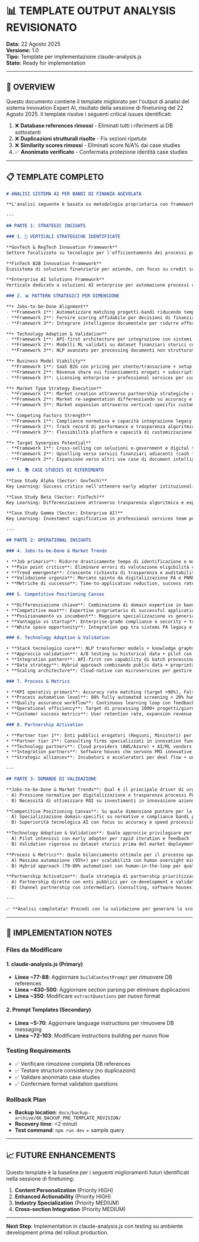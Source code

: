 # 📊 TEMPLATE OUTPUT ANALYSIS REVISIONATO
**Data:** 22 Agosto 2025  
**Versione:** 1.0  
**Tipo:** Template per implementazione claude-analysis.js  
**Stato:** Ready for implementation  

---

## 🎯 OVERVIEW

Questo documento contiene il template migliorato per l'output di analisi del sistema Innovation Expert AI, risultato della sessione di finetuning del 22 Agosto 2025. Il template risolve i seguenti critical issues identificati:

1. ❌ **Database references rimossi** - Eliminati tutti i riferimenti ai DB sottostanti
2. ❌ **Duplicazioni strutturali risolte** - Fix sezioni ripetute 
3. ❌ **Similarity scores rimossi** - Eliminati score N/A% dai case studies
4. ✅ **Anonimato verificato** - Confermata protezione identità case studies

---

## 📋 TEMPLATE COMPLETO

```markdown
# ANALISI SISTEMA AI PER BANDI DI FINANZA AGEVOLATA

**L'analisi seguente è basata su metodologia proprietaria con framework di valutazione consolidati e best practices del settore.**

---

## PARTE 1: STRATEGIC INSIGHTS

### 1. 🎯 VERTICALI STRATEGICHE IDENTIFICATE

**GovTech & RegTech Innovation Framework**
Settore focalizzato su tecnologie per l'efficientamento dei processi pubblici e compliance normativa. Include soluzioni AI per automatizzazione burocratica, matching intelligente tra progetti e opportunità di finanziamento, e sistemi di valutazione automatizzata. Il verticale presenta elevata barriera all'entrata ma ROI significativo nel lungo periodo.

**FinTech B2B Innovation Framework** 
Ecosistema di soluzioni finanziarie per aziende, con focus su credit scoring, risk assessment e automated underwriting. Comprende piattaforme di lending alternativo e sistemi di valutazione progetti basati su ML. Caratterizzato da cicli di vendita lunghi ma contratti ad alto valore con retention elevata.

**Enterprise AI Solutions Framework**
Verticale dedicato a soluzioni AI enterprise per automazione processi complessi, document intelligence e decision support systems. Include piattaforme di project management intelligente e sistemi di raccomandazione per opportunità business. Mercato maturo con domanda crescente per soluzioni personalizzabili.

### 2. 📊 PATTERN STRATEGICI PER DIMENSIONE

**• Jobs-to-be-Done Alignment**
- **Framework 1**: Automatizzare matching progetti-bandi riducendo tempi di screening del 70-80%
- **Framework 2**: Fornire scoring affidabile per decisioni di finanziamento con accuracy >85%
- **Framework 3**: Integrare intelligence documentale per ridurre effort di redazione del 60%

**• Technology Adoption & Validation**
- **Framework 1**: API-first architecture per integrazione con sistemi PA esistenti
- **Framework 2**: Modelli ML validati su dataset finanziari storici con backtesting rigoroso
- **Framework 3**: NLP avanzato per processing documenti non strutturati multi-formato

**• Business Model Viability**
- **Framework 1**: SaaS B2G con pricing per utente/transazione + setup fee iniziale
- **Framework 2**: Revenue share sui finanziamenti erogati + subscription per analytics
- **Framework 3**: Licensing enterprise + professional services per customizzazione

**• Market Type Strategy Execution**
- **Framework 1**: Market creation attraverso partnership strategiche con enti pubblici
- **Framework 2**: Market re-segmentation differenziando su accuracy e speed-to-decision
- **Framework 3**: Market expansion attraverso vertical-specific customizzazioni

**• Competing Factors Strength**
- **Framework 1**: Compliance normativa e capacità integrazione legacy systems
- **Framework 2**: Track record di performance e trasparenza algoritmica
- **Framework 3**: Flessibilità platform e capacità di customizzazione enterprise

**• Target Synergies Potential**
- **Framework 1**: Cross-selling con soluzioni e-government e digital transformation PA
- **Framework 2**: Upselling verso servizi finanziari adiacenti (cash flow forecasting, etc.)
- **Framework 3**: Espansione verso altri use case di document intelligence aziendale

### 3. 📚 CASE STUDIES DI RIFERIMENTO

**Case Study Alpha (Sector: GovTech)**
Key Learning: Success critico nell'ottenere early adopter istituzionali e costruire track record di compliance. Fondamentale approccio graduale con pilot limitati prima di scaling.

**Case Study Beta (Sector: FinTech)**  
Key Learning: Differenziazione attraverso trasparenza algoritmica e explainable AI. Crucial partnership con intermediari finanziari consolidati per accelerare go-to-market.

**Case Study Gamma (Sector: Enterprise AI)**
Key Learning: Investment significativo in professional services team per supportare implementazioni complesse. Revenue predictability attraverso contratti multi-anno.

---

## PARTE 2: OPERATIONAL INSIGHTS

### 4. Jobs-to-be-Done & Market Trends

• **Job primario**: Ridurre drasticamente tempo di identificazione e matching tra progetti innovativi e bandi appropriati (da settimane a ore)
• **Pain point critico**: Eliminare errori di valutazione eligibilità che portano a rejection rate >60% nelle application
• **Trend emergente**: Crescente richiesta di trasparenza e auditability nei processi di selezione automatizzata
• **Validazione urgenza**: Mercato spinto da digitalizzazione PA e PNRR che richiedono accelerazione nell'erogazione fondi
• **Metriche di successo**: Time-to-application reduction, success rate improvement, user satisfaction scores

### 5. Competitive Positioning Canvas

• **Differenziazione chiave**: Combinazione di domain expertise in bandi pubblici + AI capabilities vs pure-play tech solutions
• **Competitive moat**: Expertise proprietario di successful applications + pattern recognition su criteri di valutazione
• **Posizionamento vs incumbent**: Maggiore specializzazione vs generic document processing solutions
• **Vantaggio vs startup**: Enterprise-grade compliance e security + track record istituzionale
• **White space opportunity**: Integration gap tra sistemi PA legacy e modern AI capabilities

### 6. Technology Adoption & Validation

• **Stack tecnologico core**: NLP transformer models + knowledge graphs per mapping bandi-progetti + MLOps pipeline
• **Approccio validation**: A/B testing su historical data + pilot con controllo qualità umano in parallel
• **Integration pattern**: API-first con capability di batch processing + real-time scoring
• **Data strategy**: Hybrid approach combinando public data + proprietary user-generated content
• **Scaling architecture**: Cloud-native con microservices per gestire picchi di load durante deadline bandi

### 7. Process & Metrics

• **KPI operativi primari**: Accuracy rate matching (target >90%), False positive rate (<5%), Processing time per progetto
• **Process automation level**: 80% fully automated screening + 20% human-in-the-loop per edge cases
• **Quality assurance workflow**: Continuous learning loop con feedback validation su successful applications
• **Operational efficiency**: Target di processing 1000+ progetti/giorno con team <10 persone
• **Customer success metrics**: User retention rate, expansion revenue per account, time-to-value

### 8. Partnership Activation

• **Partner tier 1**: Enti pubblici erogatori (Regioni, Ministeri) per validation e co-development
• **Partner tier 2**: Consulting firms specializzati in innovation funding per channel partnership
• **Technology partners**: Cloud providers (AWS/Azure) + AI/ML vendors per technology stack
• **Integration partners**: Software houses che servono PMI innovative per embedded solutions
• **Strategic alliances**: Incubatori e acceleratori per deal flow + università per R&D validation

---

## PARTE 3: DOMANDE DI VALIDAZIONE

**Jobs-to-be-Done & Market Trends**: Qual è il principale driver di urgenza per l'adozione della soluzione?
- A) Pressione normativa per digitalizzazione e trasparenza processi PA
- B) Necessità di ottimizzare ROI su investimenti in innovazione aziendale

**Competitive Positioning Canvas**: Su quale dimensione puntare per la differenziazione competitiva?
- A) Specializzazione domain-specific su normative e compliance bandi pubblici
- B) Superiorità tecnologica AI con focus su accuracy e speed processing

**Technology Adoption & Validation**: Quale approccio privilegiare per la validation tecnologica?
- A) Pilot intensivi con early adopter per rapid iteration e feedback
- B) Validation rigorosa su dataset storici prima del market deployment

**Process & Metrics**: Quale bilanciamento ottimale per il processo operativo?
- A) Massima automazione (95%+) per scalabilità con human oversight minimo
- B) Hybrid approach (70-80% automation) con human-in-the-loop per quality assurance

**Partnership Activation**: Quale strategia di partnership prioritizzare nella fase iniziale?
- A) Partnership dirette con enti pubblici per co-development e validation
- B) Channel partnership con intermediari (consulting, software houses) per market reach

---

✅ **Analisi completata! Procedi con la validazione per generare lo scoring calibrato.**
```

---

## 🔧 IMPLEMENTATION NOTES

### **Files da Modificare**

#### **1. claude-analysis.js (Primary)**
- **Linea ~77-88**: Aggiornare `buildContextPrompt` per rimuovere DB references
- **Linea ~430-500**: Aggiornare section parsing per eliminare duplicazioni  
- **Linea ~350**: Modificare `extractQuestions` per nuovo format

#### **2. Prompt Templates (Secondary)**
- **Linea ~5-70**: Aggiornare language instructions per rimuovere DB messaging
- **Linea ~72-103**: Modificare instructions building per nuovo flow

### **Testing Requirements**
- ✅ Verificare rimozione completa DB references
- ✅ Testare structure consistency (no duplicazioni)
- ✅ Validare anonimato case studies
- ✅ Confermare format validation questions

### **Rollback Plan**
- **Backup location**: `docs/backup-archive/06_BACKUP_PRE_TEMPLATE_REVISION/`
- **Recovery time**: <2 minuti
- **Test command**: `npm run dev` + sample query

---

## 📈 FUTURE ENHANCEMENTS

Questo template è la baseline per i seguenti miglioramenti futuri identificati nella sessione di finetuning:

1. **Content Personalization** (Priority HIGH)
2. **Enhanced Actionability** (Priority HIGH)  
3. **Industry Specialization** (Priority MEDIUM)
4. **Cross-section Integration** (Priority MEDIUM)

---

**Next Step**: Implementation in claude-analysis.js con testing su ambiente development prima del rollout production.